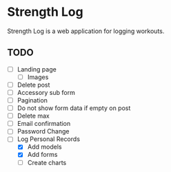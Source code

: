 # Strength Log

Strength Log is a web application for logging workouts.

## TODO

- [ ] Landing page
  - [ ] Images
- [ ] Delete post
- [ ] Accessory sub form
- [ ] Pagination
- [ ] Do not show form data if empty on post
- [ ] Delete max
- [ ] Email confirmation
- [ ] Password Change
- [ ] Log Personal Records
  - [x] Add models
  - [x] Add forms
  - [ ] Create charts
